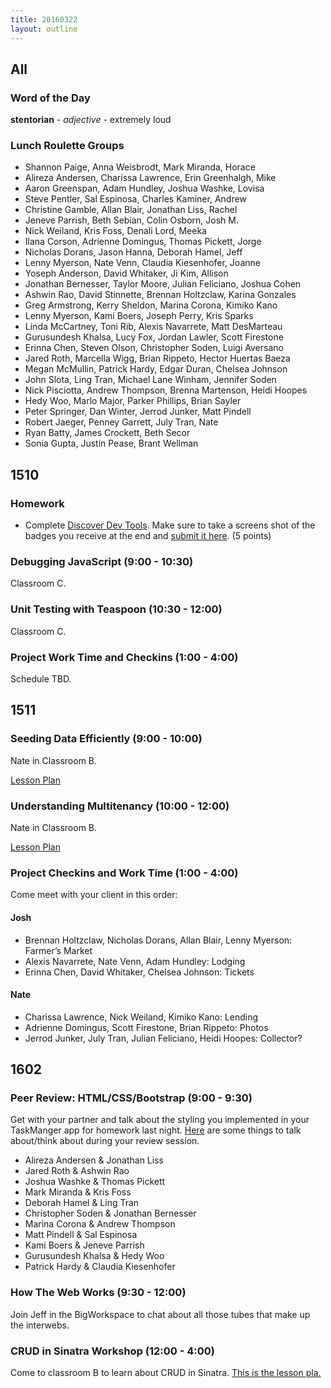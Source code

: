 ```yaml
---
title: 20160322
layout: outline
---
```


## All

### Word of the Day

**stentorian** - *adjective* - extremely loud

### Lunch Roulette Groups


* Shannon Paige, Anna Weisbrodt, Mark Miranda, Horace
* Alireza Andersen, Charissa Lawrence, Erin Greenhalgh, Mike
* Aaron Greenspan, Adam Hundley, Joshua Washke, Lovisa
* Steve Pentler, Sal Espinosa, Charles Kaminer, Andrew
* Christine Gamble, Allan Blair, Jonathan Liss, Rachel
* Jeneve Parrish, Beth Sebian, Colin Osborn, Josh M.
* Nick Weiland, Kris Foss, Denali Lord, Meeka
* Ilana Corson, Adrienne Domingus, Thomas Pickett, Jorge
* Nicholas Dorans, Jason Hanna, Deborah Hamel, Jeff
* Lenny Myerson, Nate Venn, Claudia Kiesenhofer, Joanne
* Yoseph Anderson, David Whitaker, Ji Kim, Allison
* Jonathan Bernesser, Taylor Moore, Julian Feliciano, Joshua Cohen
* Ashwin Rao, David Stinnette, Brennan Holtzclaw, Karina Gonzales
* Greg Armstrong, Kerry Sheldon, Marina Corona, Kimiko Kano
* Lenny Myerson, Kami Boers, Joseph Perry, Kris Sparks
* Linda McCartney, Toni Rib, Alexis Navarrete, Matt DesMarteau
* Gurusundesh Khalsa, Lucy Fox, Jordan Lawler, Scott Firestone
* Erinna Chen, Steven Olson, Christopher Soden, Luigi Aversano
* Jared Roth, Marcella Wigg, Brian Rippeto, Hector Huertas Baeza
* Megan McMullin, Patrick Hardy, Edgar Duran, Chelsea Johnson
* John Slota, Ling Tran, Michael Lane Winham, Jennifer Soden
* Nick Pisciotta, Andrew Thompson, Brenna Martenson, Heidi Hoopes
* Hedy Woo, Marlo Major, Parker Phillips, Brian Sayler
* Peter Springer, Dan Winter, Jerrod Junker, Matt Pindell
* Robert Jaeger, Penney Garrett, July Tran, Nate
* Ryan Batty, James Crockett, Beth Secor
* Sonia Gupta, Justin Pease, Brant Wellman


## 1510

### Homework
- Complete [Discover Dev Tools](http://discover-devtools.codeschool.com/). Make sure to take a screens shot of the badges you receive at the end and [submit it here](https://github.com/turingschool/ruby-submissions/tree/master/1510/module_4_assignments/dev-tools-homework). (5 points)

### Debugging JavaScript (9:00 - 10:30)

Classroom C.

### Unit Testing with Teaspoon (10:30 - 12:00)

Classroom C.

### Project Work Time and Checkins (1:00 - 4:00)

Schedule TBD.


## 1511


### Seeding Data Efficiently (9:00 - 10:00)

Nate in Classroom B.

[Lesson Plan](https://github.com/turingschool/lesson_plans/blob/master/ruby_03-professional_rails_applications/seeding_data_efficiently.md)

### Understanding Multitenancy (10:00 - 12:00)

Nate in Classroom B.

[Lesson Plan](https://github.com/turingschool/lesson_plans/blob/master/ruby_03-professional_rails_applications/understanding_multitenancy.md)


### Project Checkins and Work Time (1:00 - 4:00)

Come meet with your client in this order:

#### Josh

- Brennan Holtzclaw, Nicholas Dorans, Allan Blair, Lenny Myerson: Farmer’s Market
- Alexis Navarrete, Nate Venn, Adam Hundley: Lodging
- Erinna Chen, David Whitaker, Chelsea Johnson: Tickets

#### Nate

- Charissa Lawrence, Nick Weiland, Kimiko Kano: Lending
- Adrienne Domingus, Scott Firestone, Brian Rippeto: Photos
- Jerrod Junker, July Tran, Julian Feliciano, Heidi Hoopes: Collector?


## 1602

### Peer Review: HTML/CSS/Bootstrap (9:00 - 9:30)

Get with your partner and talk about the styling you implemented in your TaskManger app for homework last night. [Here](https://gist.github.com/Carmer/52b20bbe29d89dfa3f00) are some things to talk about/think about during your review session.

* Alireza Andersen & Jonathan Liss
* Jared Roth & Ashwin Rao
* Joshua Washke & Thomas Pickett
* Mark Miranda & Kris Foss
* Deborah Hamel & Ling Tran
* Christopher Soden & Jonathan Bernesser
* Marina Corona & Andrew Thompson
* Matt Pindell & Sal Espinosa
* Kami Boers & Jeneve Parrish
* Gurusundesh Khalsa & Hedy Woo
* Patrick Hardy & Claudia Kiesenhofer



### How The Web Works (9:30 - 12:00)

Join Jeff in the BigWorkspace to chat about all those tubes that make up the interwebs.

### CRUD in Sinatra Workshop (12:00 - 4:00)

Come to classroom B to learn about CRUD in Sinatra. [This is the lesson pla.](https://github.com/turingschool/lesson_plans/blob/master/ruby_02-web_applications_with_ruby/crud_sinatra.markdown)
